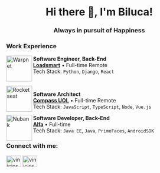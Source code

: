 <h1 align="center">Hi there 👋, I'm Biluca!</h1>
<h3 align="center">Always in pursuit of Happiness</h3>






### Work Experience

<img align="left" height="70px" width="70px" alt="Warpnet" src="https://play-lh.googleusercontent.com/UKk_8KoDj4mnandzya-b2qzfZuy9K7alPBZ0qDsH9U_1P9BlH4oATy2GBBlpGbXKecr4"/>

**Software Engineer, Back-End** \
[**Loadsmart**](https://loadsmart.com/) • Full-time Remote \
Tech Stack: `Python`, `Django`, `React`

<br/>

<img align="left" height="70px" width="70px" alt="Rocketseat" src="https://media.licdn.com/dms/image/C4D0BAQHr82VdoHECSg/company-logo_200_200/0/1650283345676?e=2147483647&v=beta&t=1DL-YrRaIM4OsqL-b9OKHplYywzGASe1nSZbFoNeIN8"/>

**Software Architect** \
[**Compass UOL**](https://rocketseat.com.br/) • Full-time Remote \
Tech Stack:  `JavaScript`, `TypeScript`, `Node`, `Vue.js`
<br/>

<img align="left" height="70px" width="70px" alt="Nubank" src="https://www.cooperalfa.com.br/img/icone-alfa.fw.png"/>

**Software Developer, Back-End** \
[**Alfa**](https://nubank.com.br/) • Full-time \
Tech Stack: `Java EE`, `Java`, `PrimeFaces`, `AndroidSDK`
<br/>

<h3 align="left">Connect with me:</h3>
<p align="left">
<a href="https://linkedin.com/in/vinicios-biluca" target="blank"><img align="center" src="https://raw.githubusercontent.com/rahuldkjain/github-profile-readme-generator/master/src/images/icons/Social/linked-in-alt.svg" alt="vinicios-biluca" height="30" width="40" /></a>
<a href="https://instagram.com/vinicios_biluca" target="blank"><img align="center" src="https://raw.githubusercontent.com/rahuldkjain/github-profile-readme-generator/master/src/images/icons/Social/instagram.svg" alt="vinicios_biluca" height="30" width="40" /></a>
</p>